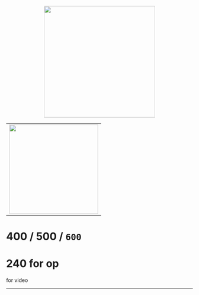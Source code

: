 <a href="https://web.whatsapp.com/"><div align="center"><img src="https://user-images.githubusercontent.com/70523057/136420218-94d44371-ac51-45dc-866f-ff3a9314d5e3.png" width="300" ></div> </a>


<div align="center"><table><tr><td>
      <img src="" width="240" >
      </td></tr></table></div> 

# 400 / 500 / `600`

# 240 for op
   
   for video
<div align="center">
  
  
  </div>
   
   
   
   
   ------------------



     

     


   
